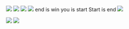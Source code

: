 ![](Pasted%20image%2020240416100341.png)
![](Pasted%20image%2020240416112500.png)
![](Pasted%20image%2020240416112525.png)
![](Pasted%20image%2020240416105925.png)
end is win
you is start
Start is end
![](Pasted%20image%2020240416112537.png)

![](Pasted%20image%2020240416112037.png)
![](Pasted%20image%2020240416115922.png)
